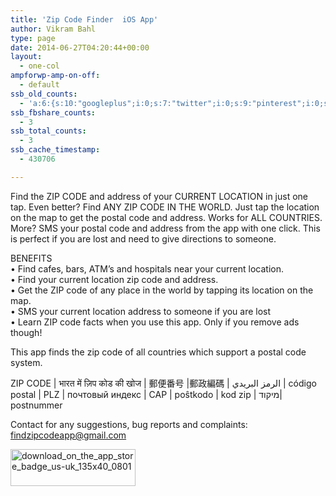 ```yaml
---
title: 'Zip Code Finder  iOS App'
author: Vikram Bahl
type: page
date: 2014-06-27T04:20:44+00:00
layout:
  - one-col
ampforwp-amp-on-off:
  - default
ssb_old_counts:
  - 'a:6:{s:10:"googleplus";i:0;s:7:"twitter";i:0;s:9:"pinterest";i:0;s:7:"fbshare";i:0;s:8:"linkedin";i:0;s:6:"reddit";i:0;}'
ssb_fbshare_counts:
  - 3
ssb_total_counts:
  - 3
ssb_cache_timestamp:
  - 430706

---
```

Find the ZIP CODE and address of your CURRENT LOCATION in just one tap. Even better? Find ANY ZIP CODE IN THE WORLD. Just tap the location on the map to get the postal code and address. Works for ALL COUNTRIES. More? SMS your postal code and address from the app with one click. This is perfect if you are lost and need to give directions to someone.

BENEFITS  
• Find cafes, bars, ATM’s and hospitals near your current location.  
• Find your current location zip code and address.  
• Get the ZIP code of any place in the world by tapping its location on the map.  
• SMS your current location address to someone if you are lost  
• Learn ZIP code facts when you use this app. Only if you remove ads though!

This app finds the zip code of all countries which support a postal code system.

ZIP CODE | भारत में ज़िप कोड की खोज | 郵便番号 |郵政編碼 | الرمز البريدي | código postal | PLZ | почтовый индекс | CAP | poŝtkodo | kod zip | מיקוד| postnummer

Contact for any suggestions, bug reports and complaints: findzipcodeapp@gmail.com

[<img loading="lazy" alt="download_on_the_app_store_badge_us-uk_135x40_0801" src="/images/download_on_the_app_store_badge_us-uk_135x40_0801.png" width="200" height="59" data-recalc-dims="1" />][2]

[2]: http://itunes.apple.com/app/id893031254
